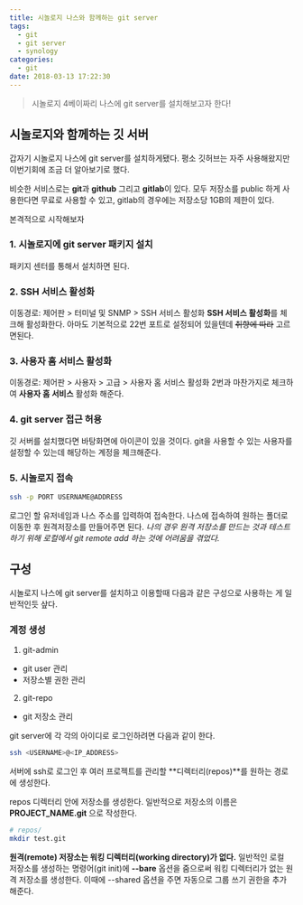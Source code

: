 ```yaml
---
title: 시놀로지 나스와 함께하는 git server
tags:
  - git
  - git server
  - synology
categories:
  - git
date: 2018-03-13 17:22:30
---
```


> 시놀로지 4베이짜리 나스에 git server를 설치해보고자 한다!

## 시놀로지와 함께하는 깃 서버
갑자기 시놀로지 나스에 git server를 설치하게됐다. 평소 깃허브는 자주 사용해왔지만 이번기회에 조금 더 알아보기로 했다.

비슷한 서비스로는 **git**과 **github** 그리고 **gitlab**이 있다. 모두 저장소를 public 하게 사용한다면 무료로 사용할 수 있고, gitlab의 경우에는 저장소당 1GB의 제한이 있다.

본격적으로 시작해보자

### 1. 시놀로지에 git server 패키지 설치
패키지 센터를 통해서 설치하면 된다. 

### 2. SSH 서비스 활성화
이동경로: 제어판 > 터미널 및 SNMP > SSH 서비스 활성화
**SSH 서비스 활성화**를 체크해 활성화한다. 아마도 기본적으로 22번 포트로 설정되어 있을텐데 ~~취향에 따라~~ 고르면된다.

### 3. 사용자 홈 서비스 활성화
이동경로: 제어판 > 사용자 > 고급 > 사용자 홈 서비스 활성화
2번과 마찬가지로 체크하여 **사용자 홈 서비스** 활성화 해준다.

### 4. git server 접근 허용
깃 서버를 설치했다면 바탕화면에 아이콘이 있을 것이다. git을 사용할 수 있는 사용자를 설정할 수 있는데 해당하는 계정을 체크해준다.

### 5. 시놀로지 접속
```bash
ssh -p PORT USERNAME@ADDRESS
```
로그인 할 유저네임과 나스 주소를 입력하여 접속한다.
나스에 접속하여 원하는 폴더로 이동한 후 원격저장소를 만들어주면 된다. *나의 경우 원격 저장소를 만드는 것과 테스트하기 위해 로컬에서 git remote add 하는 것에 어려움을 겪었다.*


## 구성
시놀로지 나스에 git server를 설치하고 이용할때 다음과 같은 구성으로 사용하는 게 일반적인듯 샆다.

### 계정 생성
1. git-admin
  * git user 관리
  * 저장소별 권한 관리
2. git-repo
  * git 저장소 관리

git server에 각 각의 아이디로 로그인하려면 다음과 같이 한다.
```bash
ssh <USERNAME>@<IP_ADDRESS>
```
서버에 ssh로 로그인 후 여러 프로젝트를 관리할 **디렉터리(repos)**를 원하는 경로에 생성한다.

repos 디렉터리 안에 저장소를 생성한다. 일반적으로 저장소의 이름은 **PROJECT_NAME.git** 으로 작성한다.
```bash
# repos/
mkdir test.git
```
**원격(remote) 저장소는 워킹 디렉터리(working directory)가 없다.**
일반적인 로컬 저장소를 생성하는 명령어(git init)에 **\-\-bare** 옵션을 줌으로써 워킹 디렉터리가 없는 원격 저장소를 생성한다.
이때에 \-\-shared 옵션을 주면 자동으로 그룹 쓰기 권한을 추가해준다.
